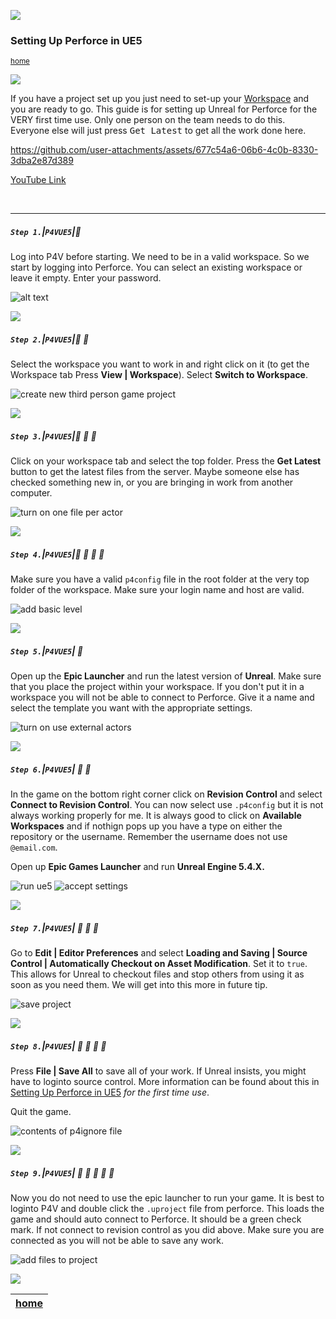 ![](../images/line3.png)

### Setting Up Perforce in UE5

<sub>[home](../README.md#user-content-p4v)</sub>

![](../images/line3.png)

If you have a project set up you just need to set-up your [Workspace](https://github.com/maubanel/p4v-unreal/blob/main/workspaces/README.md#user-content-workspaces-in-p4v) and you are ready to go.  This guide is for setting up Unreal for Perforce for the VERY first time use. Only one person on the team needs to do this.  Everyone else will just press <kbd>Get Latest</kbd> to get all the work done here.

https://github.com/user-attachments/assets/677c54a6-06b6-4c0b-8330-3dba2e87d389

[YouTube Link](https://www.youtube.com/watch?v=InPD_zeBr7k)

<br>

---


##### `Step 1.`\|`P4VUE5`|:small_blue_diamond:

Log into P4V before starting.  We need to be in a valid workspace.  So we start by logging into Perforce. You can select an existing workspace or leave it empty.  Enter your password.

![alt text](images/runUnrealEngine.png)

![](../images/line2.png)

##### `Step 2.`\|`P4VUE5`|:small_blue_diamond: :small_blue_diamond: 

Select the workspace you want to work in and right click on it (to get the Workspace tab Press **View | Workspace**). Select **Switch to Workspace**.

![create new third person game project](images/createNewGame.png)


![](../images/line2.png)

##### `Step 3.`\|`P4VUE5`|:small_blue_diamond: :small_blue_diamond: :small_blue_diamond:

Click on your workspace tab and select the top folder.  Press the **Get Latest** button to get the latest files from the server.  Maybe someone else has checked something new in, or you are bringing in work from another computer.

![turn on one file per actor](images/enableOneFilePerActor.png)

![](../images/line2.png)

##### `Step 4.`\|`P4VUE5`|:small_blue_diamond: :small_blue_diamond: :small_blue_diamond: :small_blue_diamond:

Make sure you have a valid `p4config` file in the root folder at the very top folder of the workspace.  Make sure your login name and host are valid.

![add basic level](images/oneFilePerActor.png)

![](../images/line2.png)

##### `Step 5.`\|`P4VUE5`| :small_orange_diamond:

Open up the **Epic Launcher** and run the latest version of **Unreal**. Make sure that you place the project within your workspace.  If you don't put it in a workspace you will not be able to connect to Perforce.  Give it a name and select the template you want with the appropriate settings.

![turn on use external actors](images/useExternalActors.png)

![](../images/line2.png)

##### `Step 6.`\|`P4VUE5`| :small_orange_diamond: :small_blue_diamond:

In the game on the bottom right corner click on **Revision Control** and select **Connect to Revision Control**. You can now select use `.p4config` but it is not always working properly for me.  It is always good to click on **Available Workspaces** and if nothign pops up you have a type on either the repository or the username.  Remember the username does not use `@email.com`.

Open up **Epic Games Launcher** and run **Unreal Engine 5.4.X.**

![run ue5](images/connectToRevision.png)
![accept settings](images/AcceptSettings.png)

![](../images/line2.png)

##### `Step 7.`\|`P4VUE5`| :small_orange_diamond: :small_blue_diamond: :small_blue_diamond:

Go to **Edit | Editor Preferences** and select **Loading and Saving | Source Control | Automatically Checkout on Asset Modification**. Set it to `true`. This allows for Unreal to checkout files and stop others from using it as soon as you need them.  We will get into this more in future tip.

![save project](images/CheckoutAuto.png)

![](../images/line2.png)

##### `Step 8.`\|`P4VUE5`| :small_orange_diamond: :small_blue_diamond: :small_blue_diamond: :small_blue_diamond:

Press **File | Save All** to save all of your work.  If Unreal insists, you might have to loginto source control.  More information can be found about this in [Setting Up Perforce in UE5](../ue5/README.md#user-content-setting-up-perforce-in-ue5) *for the first time use*.

Quit the game.  

![contents of p4ignore file](images/SaveItAll.png)

![](../images/line2.png)

##### `Step 9.`\|`P4VUE5`| :small_orange_diamond: :small_blue_diamond: :small_blue_diamond: :small_blue_diamond: :small_blue_diamond:

Now you do not need to use the epic launcher to run your game.  It is best to loginto P4V and double click the `.uproject` file from perforce.  This loads the game and should auto connect to Perforce.  It should be a green check mark.  If not connect to revision control as you did above.  Make sure you are connected as you will not be able to save any work.

![add files to project](images/ReopenProject.png)

![](../images/line.png)

| [home](../README.md#user-content-p4v) | 
|---|

